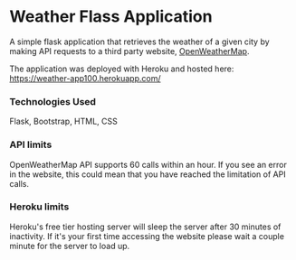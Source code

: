 # Weather Flass Application
A simple flask application that retrieves the weather of a given city by making API requests to a third party website, [OpenWeatherMap](https://openweathermap.org/).

The application was deployed with Heroku and hosted here:
https://weather-app100.herokuapp.com/

### Technologies Used
Flask, Bootstrap, HTML, CSS

### API limits
OpenWeatherMap API supports 60 calls within an hour. 
If you see an error in the website, this could mean that you have 
reached the limitation of API calls.


### Heroku limits
Heroku's free tier hosting server will sleep the server after 30 minutes of
inactivity. If it's your first time accessing the website please wait a 
couple minute for the server to load up.
